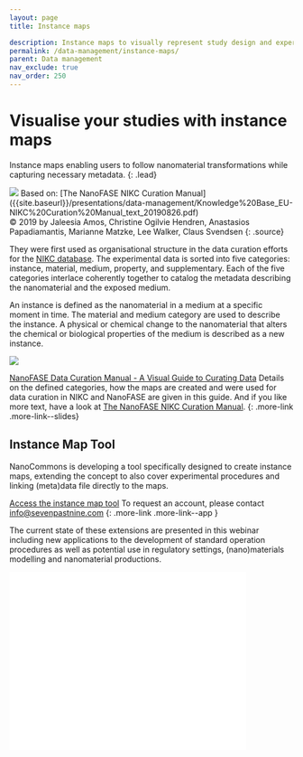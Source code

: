 ```yaml
---
layout: page
title: Instance maps

description: Instance maps to visually represent study design and experimental workflows
permalink: /data-management/instance-maps/
parent: Data management
nav_exclude: true
nav_order: 250
---
```


#  Visualise your studies with instance maps
Instance maps enabling users to follow nanomaterial transformations while capturing necessary metadata.
{: .lead}

<img src="{{ site.baseurl }}/images/data-management/NIKC-instance-map1.png" class="image--right-large" />
Based on: [The NanoFASE NIKC Curation Manual]({{site.baseurl}}/presentations/data-management/Knowledge%20Base_EU-NIKC%20Curation%20Manual_text_20190826.pdf)<br>
© 2019 by Jaleesia Amos, Christine Ogilvie Hendren, Anastasios Papadiamantis, Marianne Matzke, Lee Walker, Claus Svendsen
{: .source}

They were first used as organisational structure in the data curation efforts for the [NIKC database](https://ceint.duke.edu/research/nikc). The experimental data is sorted into five categories: instance, material, medium, property, and supplementary. Each of the five categories interlace coherently together to catalog the metadata describing the nanomaterial and the exposed medium.

An instance is defined as the nanomaterial in a medium at a specific moment in time. The material and medium category are used to describe the instance. A physical or chemical change to the nanomaterial that alters the chemical or biological properties of the medium is described as a new instance.

<img src="{{ site.baseurl }}/images/data-management/NIKC-instance-map2.png" />

[NanoFASE Data Curation Manual - A Visual Guide to Curating Data]({{site.baseurl}}/presentations/data-management/Knowledge%20Base_NanoFASE%20EU-NIKC%20Graphic%20Manual_20190814.pdf)
Details on the defined categories, how the maps are created and were used for data curation in NIKC and NanoFASE are given in this guide. And if you like more text, have a look at [The NanoFASE NIKC Curation Manual]({{site.baseurl}}/presentations/data-management/Knowledge%20Base_EU-NIKC%20Curation%20Manual_text_20190826.pdf).
{: .more-link .more-link--slides}

## Instance Map Tool
NanoCommons is developing a tool specifically designed to create instance maps, extending the concept to also cover experimental procedures and linking (meta)data file directly to the maps.

[Access the instance map tool](https://instance-maps.stage.sevenpastnine.com/)
To request an account, please contact [info@sevenpastnine.com](mailto:info@sevenpastnine.com?subject=[NanoMaterialsCommons]%20Instance%20Maps)
{: .more-link .more-link--app }

The current state of these extensions are presented in this webinar including new applications to the development of standard operation procedures as well as potential use in regulatory settings, (nano)materials modelling and nanomaterial productions. 
<iframe width="420" height="315" src="//www.youtube.com/embed/uxs-4Nn8Vh8" frameborder="0" allowfullscreen="allowfullscreen">&nbsp;</iframe>
